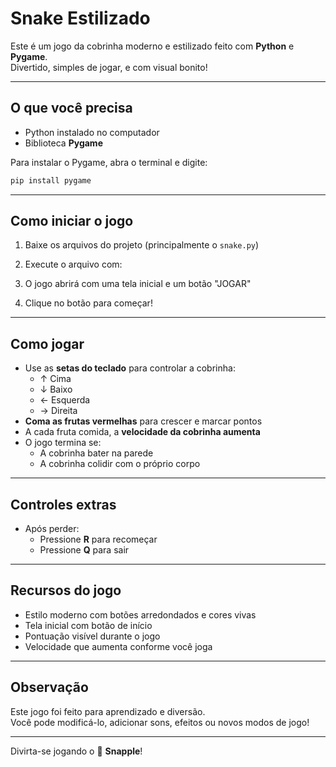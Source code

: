# Snake Estilizado

Este é um jogo da cobrinha moderno e estilizado feito com **Python** e **Pygame**.  
Divertido, simples de jogar, e com visual bonito!

---

## O que você precisa

- Python instalado no computador
- Biblioteca **Pygame**

Para instalar o Pygame, abra o terminal e digite:

```bash
pip install pygame
```

---

## Como iniciar o jogo

1. Baixe os arquivos do projeto (principalmente o `snake.py`)
2. Execute o arquivo com:


3. O jogo abrirá com uma tela inicial e um botão "JOGAR"
4. Clique no botão para começar!

---

## Como jogar

- Use as **setas do teclado** para controlar a cobrinha:
  - ↑ Cima
  - ↓ Baixo
  - ← Esquerda
  - → Direita
- **Coma as frutas vermelhas** para crescer e marcar pontos
- A cada fruta comida, a **velocidade da cobrinha aumenta**
- O jogo termina se:
  - A cobrinha bater na parede
  - A cobrinha colidir com o próprio corpo

---

## Controles extras

- Após perder:
  - Pressione **R** para recomeçar
  - Pressione **Q** para sair

---

## Recursos do jogo

- Estilo moderno com botões arredondados e cores vivas
- Tela inicial com botão de início
- Pontuação visível durante o jogo
- Velocidade que aumenta conforme você joga

---

## Observação

Este jogo foi feito para aprendizado e diversão.  
Você pode modificá-lo, adicionar sons, efeitos ou novos modos de jogo!

---

Divirta-se jogando o 🐍 **Snapple**!
